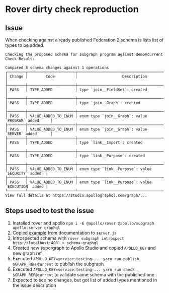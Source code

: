 # Rover dirty check reproduction

## Issue

When checking against already published Federation 2 schema is lists list of types to be added.

```
Checking the proposed schema for subgraph program against demo@current
Check Result:

Compared 8 schema changes against 1 operations
┌────────┬─────────────────────┬────────────────────────────────────────────────────┐
│ Change │        Code         │                    Description                     │
├────────┼─────────────────────┼────────────────────────────────────────────────────┤
│ PASS   │ TYPE_ADDED          │ type `join__FieldSet`: created                     │
├────────┼─────────────────────┼────────────────────────────────────────────────────┤
│ PASS   │ TYPE_ADDED          │ type `join__Graph`: created                        │
├────────┼─────────────────────┼────────────────────────────────────────────────────┤
│ PASS   │ VALUE_ADDED_TO_ENUM │ enum type `join__Graph`: value `PROGRAM` added     │
├────────┼─────────────────────┼────────────────────────────────────────────────────┤
│ PASS   │ VALUE_ADDED_TO_ENUM │ enum type `join__Graph`: value `SERVER` added      │
├────────┼─────────────────────┼────────────────────────────────────────────────────┤
│ PASS   │ TYPE_ADDED          │ type `link__Import`: created                       │
├────────┼─────────────────────┼────────────────────────────────────────────────────┤
│ PASS   │ TYPE_ADDED          │ type `link__Purpose`: created                      │
├────────┼─────────────────────┼────────────────────────────────────────────────────┤
│ PASS   │ VALUE_ADDED_TO_ENUM │ enum type `link__Purpose`: value `SECURITY` added  │
├────────┼─────────────────────┼────────────────────────────────────────────────────┤
│ PASS   │ VALUE_ADDED_TO_ENUM │ enum type `link__Purpose`: value `EXECUTION` added │
└────────┴─────────────────────┴────────────────────────────────────────────────────┘
View full details at https://studio.apollographql.com/graph/...
```

## Steps used to test the issue

1. Installed rover and apollo `npm i -E @apollo/rover @apollo/subgraph apollo-server graphql`
2. Copied [example](https://www.apollographql.com/docs/federation/v1/subgraphs#combined-example) from documentation to `server.js`
3. Introspected schema with `rover subgraph introspect http://localhost:4001 > schema.graphql`
4. Created new supergraph to Apollo Studio and copied `APOLLO_KEY` and new graph ref
5. Executed `APOLLO_KEY=service:testing-... yarn run publish $GRAPH_REF@current` to publish the subgraph
6. Executed `APOLLO_KEY=service:testing-... yarn run check $GRAPH_REF@current` to validate same schema with the published one
7. Expected to see no changes, but got list of added types mentioned in the issue description
